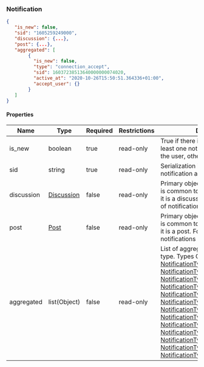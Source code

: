 <h3 id="tocS_Notification">Notification</h3>
<!-- backwards compatibility -->
<a id="schemanotification"></a>
<a id="schema_Notification"></a>
<a id="tocSnotification"></a>
<a id="tocsnotification"></a>

```json
{
   "is_new": false,
   "sid": "1605259249000",
   "discussion": {...},
   "post": {...},
   "aggregated": [
        {
          "is_new": false,
          "type": "connection_accept",
          "sid": 16037238513640000000074020,
          "active_at": "2020-10-26T15:50:51.364336+01:00",
          "accept_user": {}
        }
   ]
}
```

#### Properties

|Name|Type|Required|Restrictions|Description|
|---|---|---|---|---|
|is_new|boolean|true|read-only|True if there is in aggregate list at least one notification not yet read by the user, otherwise false.|
|sid|string|true|read-only|Serialization id of the macro notification aggregate block.|
|discussion|[Discussion](#schemadiscussion)|false|read-only|Primary object involved (object that is common to notifications group) if it is a discusssion. For some types of notifications it will not be present.|
|post|[Post](#schemapost)|false|read-only|Primary object involved (object that is common to notifications group) if it is a post. For some types of notifications it will not be present.|
|aggregated|list(Object)|false|read-only|List of aggregated notifications by type. Types Object: [NotificationTypeComment](#schemanotificationtypecomment), [NotificationTypeMention](#schemanotificationtypemention), [NotificationTypeConnectionAccept](#schemanotificationtypeconnectionaccept), [NotificationTypeConnectionRequest](#schemanotificationtypeconnectionrequest), [NotificationTypePrivateMessage](#schemanotificationtypeprivatemessage), [NotificationTypeFollow](#schemanotificationtypefollow), [NotificationTypeVoteUp](#schemanotificationtypevoteup), [NotificationTypeBlockedUser](#schemanotificationtypeblockeduser), [NotificationTypeUnBlockedUser](#schemanotificationtypeunblockeduser), [NotificationTypeKindlyNotice](#schemanotificationtypekindlynotice), [NotificationTypeCollapsedFor](#schemanotificationtypecollapsedfor), [NotificationTypeDeletedFor](#schemanotificationtypedeletedfor), [NotificationTypeCustomNotification](#schemanotificationtypecustomnotification) |
